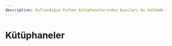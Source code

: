 ```yaml
---
description: Kullandığım Python kütüphanelerinden bazıları bu bölümde verilmiştir.
---
```


# Kütüphaneler

